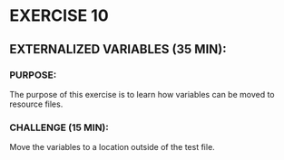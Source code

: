 # EXERCISE 10
## EXTERNALIZED VARIABLES (35 MIN):
### PURPOSE:
The purpose of this exercise is to learn how variables can be moved to resource files.

### CHALLENGE (15 MIN):
Move the variables to a location outside of the test file.
